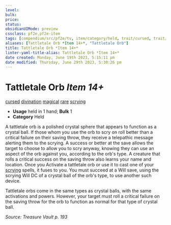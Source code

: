 ```yaml
---
level:
bulk:
price:
status:
obsidianUIMode: preview
cssclass: pf2e,pf2e-item
tags: [compendium/src/pf2e/tv, item/category/held, trait/cursed, trait/divination, trait/magical, trait/rare, trait/scrying]
aliases: [Tattletale Orb *Item 14+*, "Tattletale Orb"]
title: Tattletale Orb *Item 14+*
linter-yaml-title-alias: Tattletale Orb *Item 14+*
date created: Monday, June 19th 2023, 5:15:11 pm
date modified: Thursday, June 29th 2023, 5:30:26 pm
---
```


# Tattletale Orb *Item 14+*

[cursed](rules/traits/cursed-gmg.md) [divination](rules/traits/divination.md) [magical](rules/traits/magical.md) [rare](rules/traits/rare.md) [scrying](rules/traits/scrying.md)  

- **Usage** held in 1 hand; **Bulk** 1
- **Category** Held

A tattletale orb is a polished crystal sphere that appears to function as a crystal ball. If those whom you use the orb to scry on roll better than a critical failure on their saving throw, they receive a telepathic message alerting them to the scrying. A success or better at the save allows the target to choose to allow you to scry anyway, knowing they can use an aspect of the orb against you, according to the orb's type. A creature that rolls a critical success on the saving throw also learns your name and location. Once you Activate a tattletale orb or use it to cast one of your [scrying](compendium/spells/scrying.md) spells, it fuses to you. You must succeed at a Will save, using the scrying Will DC of a crystal ball of the orb's type, to use another such device.

Tattletale orbs come in the same types as crystal balls, with the same activations and powers. However, your target must roll a critical failure on the saving throw for the orb to function as normal for that type of crystal ball.

*Source: Treasure Vault p. 193*
